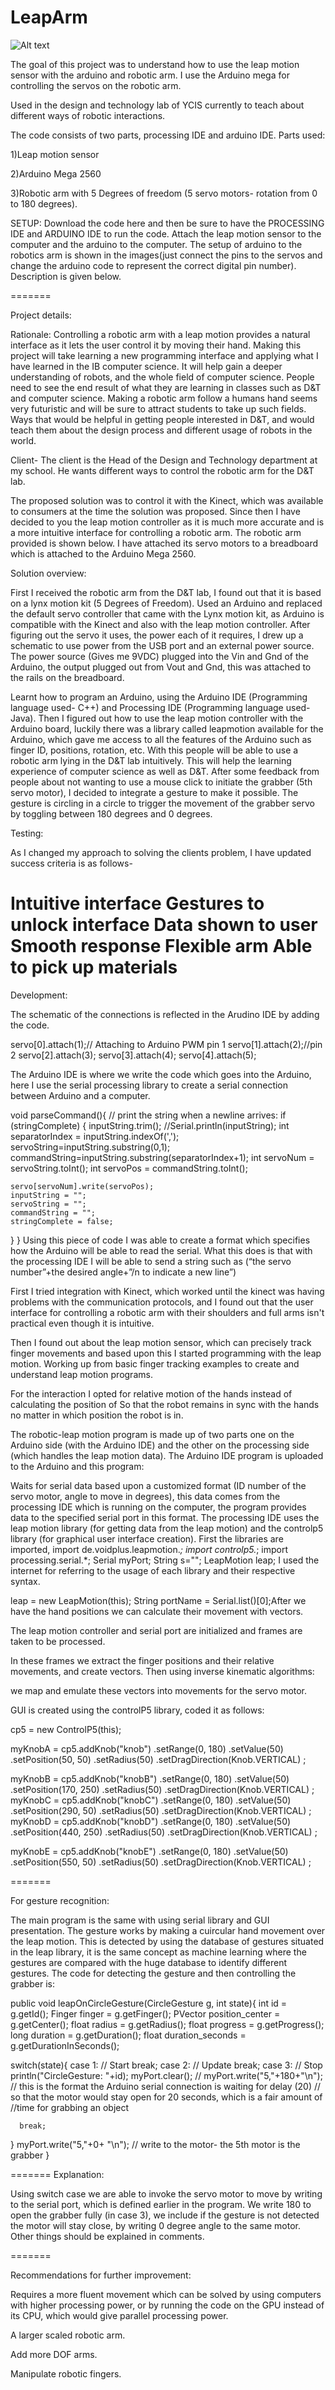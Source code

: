 LeapArm
=======

![Alt text](https://github.com/TarangKhanna/LeapArm/blob/master/Photos/ARM.png "Setup with GUI and arm")

The goal of this project was to understand how to use the leap motion sensor with the arduino and robotic arm. I use the Arduino mega for controlling the servos on the robotic arm. 

Used in the design and technology lab of YCIS currently to teach about different ways of robotic interactions. 

The code consists of two parts, processing IDE and arduino IDE. 
Parts used:

1)Leap motion sensor 

2)Arduino Mega 2560

3)Robotic arm with 5 Degrees of freedom (5 servo motors- rotation from 0 to 180 degrees). 

SETUP:
Download the code here and then be sure to have the PROCESSING IDE and ARDUINO IDE to run the code. Attach the leap motion sensor to the computer and the arduino to the computer. The setup of arduino to the robotics arm is shown in the images(just connect the pins to the servos and change the arduino code to represent the correct digital pin number). Description is given below.


=======


Project details:

Rationale: Controlling a robotic arm with a leap motion provides a natural interface as it lets the user control it by moving their hand. Making this project will take learning a new programming interface and applying what I have learned in the IB computer science. It will help gain a deeper understanding of robots, and the whole field of computer science. People need to see the end result of what they are learning in classes such as D&T and computer science. Making a robotic arm follow a humans hand seems very futuristic and will be sure to attract students to take up such fields. Ways that would be helpful in getting people interested in D&T, and would teach them about the design process and different usage of robots in the world.

Client- The client is the Head of the Design and Technology department at my school. He wants different ways to control the robotic arm for the D&T lab. 


The proposed solution was to control it with the Kinect, which was available to consumers at the time the solution was proposed. Since then I have decided to you the leap motion controller as it is much more accurate and is a more intuitive interface for controlling a robotic arm. The robotic arm provided is shown below. I have attached its servo motors to a breadboard which is attached to the Arduino Mega 2560.

Solution overview:

First I received the robotic arm from the D&T lab, I found out that it is based on a lynx motion kit (5 Degrees of Freedom).
Used an Arduino and replaced the default servo controller that came with the Lynx motion kit, as Arduino is compatible with the Kinect and also with the leap motion controller. 
After figuring out the servo it uses, the power each of it requires, I drew up a schematic to use power from the USB port and an external power source. The power source (Gives me 9VDC) plugged into the Vin and Gnd of the Arduino, the output plugged out from Vout and Gnd, this was attached to the rails on the breadboard. 

Learnt how to program an Arduino, using the Arduino IDE (Programming language used- C++) and Processing IDE (Programming language used- Java). Then I figured out how to use the leap motion controller with the Arduino board, luckily there was a library called leapmotion available for the Arduino, which gave me access to all the features of the Arduino such as finger ID, positions, rotation, etc. With this people will be able to use a robotic arm lying in the D&T lab intuitively. This will help the learning experience of computer science as well as D&T. 
After some feedback from people about not wanting to use a mouse click to initiate the grabber (5th servo motor), I decided to integrate a gesture to make it possible. The gesture is circling in a circle to trigger the movement of the grabber servo by toggling between 180 degrees and 0 degrees. 

Testing:

As I changed my approach to solving the clients problem, I have updated success criteria is as follows- 

Intuitive interface
Gestures to unlock interface
Data shown to user
Smooth response 
Flexible arm 
Able to pick up materials
=======

Development:

The schematic of the connections is reflected in the Arudino IDE by adding the code. 

  servo[0].attach(1);// Attaching to Arduino PWM pin 1
  servo[1].attach(2);//pin 2
  servo[2].attach(3);
  servo[3].attach(4);
  servo[4].attach(5);

The Arduino IDE is where we write the code which goes into the Arduino, here I use the serial processing library to create a serial connection between Arduino and a computer. 

void parseCommand(){
  // print the string when a newline arrives:
  if (stringComplete) {
    inputString.trim();
    //Serial.println(inputString);
    int separatorIndex = inputString.indexOf(',');
    servoString=inputString.substring(0,1);
    commandString=inputString.substring(separatorIndex+1);
    int servoNum = servoString.toInt();
    int servoPos = commandString.toInt();

    servo[servoNum].write(servoPos);
    inputString = "";
    servoString = "";
    commandString = "";
    stringComplete = false;
  }
}
Using this piece of code I was able to create a format which specifies how the Arduino will be able to read the serial. What this does is that with the processing IDE I will be able to send a string such as (“the servo number”+the desired angle+”/n to indicate a new line”)

First I tried integration with Kinect, which worked until the kinect was having problems with the communication protocols, and I found out that the user interface for controlling a robotic arm with their shoulders and full arms isn't practical even though it is intuitive. 

Then I found out about the leap motion sensor, which can precisely track finger movements and based upon this I started programming with the leap motion. 
Working up from basic finger tracking examples to create and understand leap motion programs.

For the interaction I opted for relative motion of the hands instead of calculating the position of 
So that the robot remains in sync with the hands no matter in which position the robot is in. 

The robotic-leap motion program is made up of two parts one on the Arduino side (with the Arduino IDE) and the other on the processing side (which handles the leap motion data). The Arduino IDE program is uploaded to the Arduino and this program:

Waits for serial data based upon a customized format (ID number of the servo motor, angle to move in degrees), this data comes from the processing IDE which is running on the computer, the program provides data to the specified serial port in this format. The processing IDE uses the leap motion library (for getting data from the leap motion) and the controlp5 library (for graphical user interface creation). First the libraries are imported, 
import de.voidplus.leapmotion.*;
import controlp5.*;
import processing.serial.*;
Serial myPort;
String s="";
LeapMotion leap;
I used the internet for referring to the usage of each library and their respective syntax. 

  leap = new LeapMotion(this);
  String portName = Serial.list()[0];After we have the hand positions we can calculate their movement with vectors. 

The leap motion controller and serial port are initialized and frames are taken to be processed.


In these frames we extract the finger positions and their relative movements, and create vectors. Then using inverse kinematic algorithms:


we map and emulate these vectors into movements for the servo motor. 

GUI is created using the controlP5 library, coded it as follows:

  cp5 = new ControlP5(this);

  myKnobA = cp5.addKnob("knob")
    .setRange(0, 180)
      .setValue(50)
        .setPosition(50, 50)
          .setRadius(50)
            .setDragDirection(Knob.VERTICAL)
              ;

  myKnobB = cp5.addKnob("knobB")
    .setRange(0, 180)
      .setValue(50)
        .setPosition(170, 250)
          .setRadius(50)
            .setDragDirection(Knob.VERTICAL)
              ;
  myKnobC = cp5.addKnob("knobC")
    .setRange(0, 180)
      .setValue(50)
        .setPosition(290, 50)
          .setRadius(50)
            .setDragDirection(Knob.VERTICAL)
              ;
  myKnobD = cp5.addKnob("knobD")
    .setRange(0, 180)
      .setValue(50)
        .setPosition(440, 250)
          .setRadius(50)
            .setDragDirection(Knob.VERTICAL)
              ;   

  myKnobE = cp5.addKnob("knobE")
    .setRange(0, 180)
      .setValue(50)
        .setPosition(550, 50)
          .setRadius(50)
            .setDragDirection(Knob.VERTICAL)
              ;
              
=======

For gesture recognition:

The main program is the same with using serial library and GUI presentation. 
The gesture works by making a cuircular hand movement over the leap motion. This is detected by using the database of gestures situated in the leap library, it is the same concept as machine learning where the gestures are compared with the huge database to identify different gestures. The code for detecting the gesture and then controlling the grabber is:

public void leapOnCircleGesture(CircleGesture g, int state){
  int       id               = g.getId();
  Finger    finger           = g.getFinger();
  PVector   position_center  = g.getCenter();
  float     radius           = g.getRadius();
  float     progress         = g.getProgress();
  long      duration         = g.getDuration();
  float     duration_seconds = g.getDurationInSeconds();

  switch(state){
    case 1: // Start
      break;
    case 2: // Update
      break;
    case 3: // Stop
      println("CircleGesture: "+id);
      myPort.clear(); //
      myPort.write("5,"+180+"\n"); // this is the format the Arduino serial connection is waiting for
      delay (20)  // so that the motor would stay open for 20 seconds, which is a fair amount of      //time for grabbing an object

      break;
  }
myPort.write("5,"+0+ "\n"); // write to the motor- the 5th motor is the grabber
}

=======
Explanation:

Using switch case we are able to invoke the servo motor to move by writing to the serial port, which is defined earlier in the program. We write 180 to open the grabber fully (in case 3), we include if the gesture is not detected the motor will stay close, by writing 0 degree angle to the same motor. Other things should be explained in comments.

=======

Recommendations for further improvement:

Requires a more fluent movement which can be solved by using computers with higher processing power, or by running the code on the GPU instead of its CPU, which would give parallel processing power.

A larger scaled robotic arm.

Add more DOF arms.

Manipulate robotic fingers. 


 






